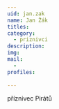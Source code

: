 ```yaml
---
uid: jan.zak
name: Jan Žák
titles:
category:
  - priznivci
description: 
img: 
mail:
  - 
profiles:
  
---
```



příznivec Pirátů
